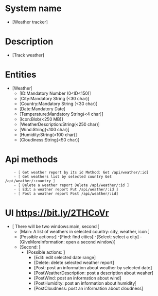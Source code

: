 # System name
- [Weather tracker] 

# Description
- [Track weather] 

# Entities
- [Weather]  
    - [ID:Mandatory Number (0<ID<150)]
    - [City:Mandatory String (<30 char)]  
    - [Country:Mandatory String (<30 char)]
    - [Date:Mandatory Date]
    - [Temperature:Mandatory String(<4 char)] 
    - [Icon:Blob(<250 MB)] 
    - [WeatherDescription:String(<250 char)] 
    - [Wind:String(<100 char)] 
    - [Humidity:String(<100 char)] 
    - [Cloudiness:String(<50 char)]
    
# Api methods
        - [ Get weather report by its id Method: Get /api/weather/:id] 
        - [ Get weathers list by selected country Get /api/weather/:country ] 
        - [ Delete a weather report Delete /api/weather/:id ] 
        - [ Edit a weather report Put /api/weather/:id ] 
        - [ Post a weather report Post /api/weather/:id]  
# UI https://bit.ly/2THCoVr
- [ There will be two windows:main, second ]
    - [Main: A list of weathers in selected country: city, weather, icon ]
     - [Possible actions:]
         -[Find: find cities]
         -[Select: select a city]
         -[GiveMoreInformation: open a second window)]
    - [Second: ] 
      - [Possible actions: ]
          - [Edit: edit selected date range]
          - [Delete: delete selected weather report]
          - [Post: post an information about weather by selected date]
          - [PostWeatherDescription: post a description about weaher]
          - [PostWind: post an information about wind]
          - [PostHumidity: post an information about humidity]
          - [PostCloudness: post an information about cloudness]
            
